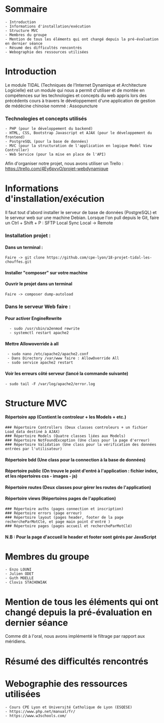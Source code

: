 # Sommaire
    - Introduction
    - Informations d'installation/exécution
    - Structure MVC
    - Membres du groupe
    - Mention de tous les éléments qui ont changé depuis la pré-évaluation en dernier séance
    - Résumé des difficultés rencontrés
    - Webographie des ressources utilisées

# Introduction

Le module TIDAL (Techniques de l’Internet Dynamique et Architecture Logicielle) est un module qui nous a permit d'utiliser et de montée en compétences sur les technologies et concepts du web appris lors des précédents cours à travers le développement d'une application de gestion de médécine chinoise nommé : Assopuncture 

### Technologies et concepts utilisés
    - PHP (pour le développement du backend)
    - HTML, CSS, Bootstrap Javascript et AJAX (pour le développement du frontend)
    - PostgreSQL (pour la base de données)
    - MVC (pour la structuration de l'application en logique Model View Controller)
    - Web Service (pour la mise en place de l'API)
    
Afin d'organiser notre projet, nous avons utiliser un Trello : https://trello.com/4Ey6pvvO/projet-webdynamique

# Informations d'installation/exécution
Il faut tout d'abord installer le serveur de base de données (PostgreSQL) et le serveur web sur une machine Debian.
Lorsque l'on pull depuis le Git, faire un Ctrl + Shift + P : SFTP Local Sync Local -> Remote

### Installation projet :
#### Dans un terminal :
	Faire -> git clone https://github.com/cpe-lyon/18-projet-tidal-les-chouffes.git
#### Installer "composer" sur votre machine
#### Ouvrir le projet dans un terminal
    Faire -> composer dump-autoload
    
### Dans le serveur Web faire :
#### Pour activer EngineRewrite
      - sudo /usr/sbin/a2enmod rewrite
      - systemctl restart apache2

#### Mettre Allowoverride à all 
     - sudo nano /etc/apache2/apache2.conf
     - Dans Directory /var/www faire : AllowOverride All
     - sudo service apache2 restart
#### Voir les erreurs côté serveur (lancé la commande suivante)
    - sudo tail -F /var/log/apache2/error.log

# Structure MVC

#### Répertoire app (Contient le controleur + les Models + etc.)
    ### Répertoire Controllers (Deux classes controleurs + un fichier Load_data destiné à AJAX)
    ### Répertoire Models (Quatre classes liées aux Models)
    ### Répertoire NotFoundException (Une class pour la page d'erreur)
    ### Répertoire Validation (Une class pour la vérification des données entrées par l'utilisateur)
    
#### Répertoire bdd (Une class pour la connection à la base de données)

#### Répertoire public (On trouve le point d'entré à l'application : fichier index, et les répertoires css - images - js)

#### Répertoire routes (Deux classes pour gérer les routes de l'application)

#### Répertoire views (Répertoires pages de l'application)
    ### Répertoire auths (pages connection et inscription)
    ### Répertoire errors (page erreur)
    ### Répertoire layout (pages header, footer de la page rechercheParMotClé, et page main point d'entré )
    ### Répertoire pages (pages accueil et rechercheParMotClé)
    
#### N.B : Pour la page d'accueil le header et footer sont gérés par JavaScript

# Membres du groupe
    - Enzo LOUNI
    - Julien ODET
    - Guth MOELLE
    - Clovis STACHOWIAK

# Mention de tous les éléments qui ont changé depuis la pré-évaluation en dernier séance
Comme dit à l'oral, nous avons implémenté le filtrage par rapport aux méridiens.

# Résumé des difficultés rencontrés


# Webographie des ressources utilisées
    - Cours CPE Lyon et Université Catholique de Lyon (ESQESE)
    - https://www.php.net/manual/fr/
    - https://www.w3schools.com/
